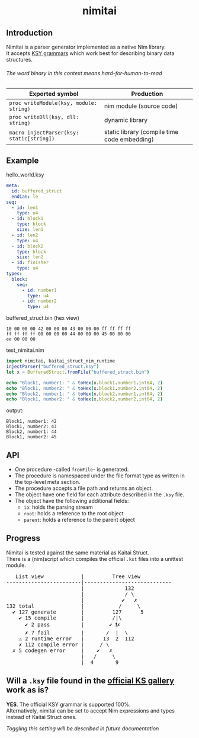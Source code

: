 # <p align="center">nimitai</p>

## Introduction
Nimitai is a parser generator implemented as a native Nim library.  
It accepts [KSY grammars](https://doc.kaitai.io/ksy_reference.html) which work best for describing binary data structures.  

###### The word *binary* in this context means hard-for-human-to-read

| Exported symbol | Production |
|-----------------|------------|
| `proc writeModule(ksy, module: string)` | nim module (source code) |
| `proc writeDll(ksy, dll: string)` | dynamic library |
| `macro injectParser(ksy: static[string])` | static library (compile time code embedding) |

## Example

hello_world.ksy
```yaml
meta:
  id: buffered_struct
  endian: le
seq:
  - id: len1
    type: u4
  - id: block1
    type: block
    size: len1
  - id: len2
    type: u4
  - id: block2
    type: block
    size: len2
  - id: finisher
    type: u4
types:
  block:
    seq:
      - id: number1
        type: u4
      - id: number2
        type: u4
```
buffered_struct.bin (hex view)
```bin
10 00 00 00 42 00 00 00 43 00 00 00 ff ff ff ff
ff ff ff ff 08 00 00 00 44 00 00 00 45 00 00 00
ee 00 00 00
```
test_nimitai.nim
```nim
import nimitai, kaitai_struct_nim_runtime
injectParser("buffered_struct.ksy")
let x = BufferedStruct.fromFile("buffered_struct.bin")

echo "Block1, number1: " & toHex(x.block1.number1.int64, 2)
echo "Block1, number2: " & toHex(x.block1.number2.int64, 2)
echo "Block2, number1: " & toHex(x.block2.number1.int64, 2)
echo "Block1, number2: " & toHex(x.block2.number2.int64, 2)
```
output:
```
Block1, number1: 42
Block1, number2: 43
Block2, number1: 44
Block1, number2: 45
```
## API
- One procedure -called `fromFile`- is generated.
- The procedure is namespaced under the file format type as written in the top-level meta section.
- The procedure accepts a file path and returns an object.
- The object have one field for each attribute described in the `.ksy` file.
- The object have the following additional fields:
  - `io`: holds the parsing stream
  - `root`: holds a reference to the root object
  - `parent`: holds a reference to the parent object

## Progress
Nimitai is tested against the same material as Kaitai Struct.  
There is a (nim)script which compiles the official `.kst` files into a unittest module.

<pre>
   List view            |         Tree view
------------------------|----------------------------
                        |             132
                        |             / \
                        |            ✔️   ✗
132 total               |           /     \
  ✔️ 127 generate        |         127      5
    ✔️ 15 compile        |         /|\
      ✔️ 2 pass          |        ✔️ ❗️✗
      ✗ 7 fail          |       /  |  \
    ⚠️ 2 runtime error   |      13  2  112
    ✗ 112 compile error |     / \
  ✗ 5 codegen error     |    ✔️   ✗
                        |   /     \
                        |  4       9
</pre>

## Will a `.ksy` file found in the [official KS gallery](https://formats.kaitai.io/) work as is?
**YES**. The official KSY grammar is supported 100%.  
Alternatively, nimitai can be set to accept Nim expressions and types instead of Kaitai Struct ones.

*Toggling this setting will be described in future documentation*
